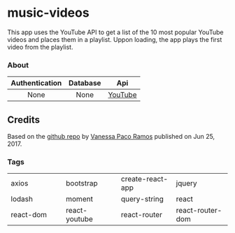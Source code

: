 # music-videos
This app uses the YouTube API to get a list of the 10 most popular YouTube videos and places them in a playlist. Uppon loading, the app plays the first video from the playlist.

### About
Authentication|Database|Api
:-:|:-:|:-:
None|None|[YouTube](https://developers.google.com/youtube/v3/)

## Credits
Based on the [github repo](https://github.com/vanessapr/reactriot2017-musical-ranking) by [Vanessa Paco Ramos](https://github.com/vanessapr) published on Jun 25, 2017.

### Tags
<table>
  <tr>
    <td width="25%">axios</td>
    <td width="25%">bootstrap</td>
    <td width="25%">create-react-app</td>
    <td width="25%">jquery</td>
  </tr>
  <tr>
    <td>lodash</td>
    <td>moment</td>
    <td>query-string</td>
    <td>react</td>
  </tr>
  <tr>
    <td>react-dom</td>
    <td>react-youtube</td>
    <td>react-router</td>
    <td>react-router-dom</td>
  </tr>
</table>

